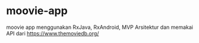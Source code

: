 # moovie-app
moovie app menggunakan RxJava, RxAndroid, MVP Arsitektur dan memakai API dari https://www.themoviedb.org/
